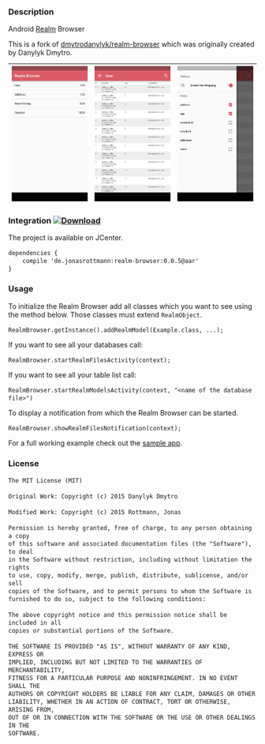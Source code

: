 ### Description

Android [Realm](https://github.com/realm/realm-java) Browser

This is a fork of [dmytrodanylyk/realm-browser](https://github.com/dmytrodanylyk/realm-browser) which was originally created by Danylyk Dmytro.

<img src="screenshots/sc_1.png" width="256"> | <img src="screenshots/sc_2.png" width="256"> | <img src="screenshots/sc_3.png" width="256">
--- | --- | ---


### Integration [![Download](https://api.bintray.com/packages/jonasrottmann/maven/realm-browser/images/download.svg) ](https://bintray.com/jonasrottmann/maven/realm-browser/_latestVersion)

The project is available on JCenter.

```
dependencies {
    compile 'de.jonasrottmann:realm-browser:0.0.5@aar'
}
```

### Usage

To initialize the Realm Browser add all classes which you want to see using the method below. Those classes must extend `RealmObject`.

```
RealmBrowser.getInstance().addRealmModel(Example.class, ...);
```

If you want to see all your databases call:

```
RealmBrowser.startRealmFilesActivity(context);
```

If you want to see all your table list call:

```
RealmBrowser.startRealmModelsActivity(context, "<name of the database file>")
```

To display a notification from which the Realm Browser can be started.

```
RealmBrowser.showRealmFilesNotification(context);
```

For a full working example check out the [sample app](https://github.com/jonasrottmann/realm-browser/blob/release/app/src/main/java/de/jonasrottmann/realmsample/MainActivity.java).

### License

```
The MIT License (MIT)

Original Work: Copyright (c) 2015 Danylyk Dmytro

Modified Work: Copyright (c) 2015 Rottmann, Jonas

Permission is hereby granted, free of charge, to any person obtaining a copy
of this software and associated documentation files (the "Software"), to deal
in the Software without restriction, including without limitation the rights
to use, copy, modify, merge, publish, distribute, sublicense, and/or sell
copies of the Software, and to permit persons to whom the Software is
furnished to do so, subject to the following conditions:

The above copyright notice and this permission notice shall be included in all
copies or substantial portions of the Software.

THE SOFTWARE IS PROVIDED "AS IS", WITHOUT WARRANTY OF ANY KIND, EXPRESS OR
IMPLIED, INCLUDING BUT NOT LIMITED TO THE WARRANTIES OF MERCHANTABILITY,
FITNESS FOR A PARTICULAR PURPOSE AND NONINFRINGEMENT. IN NO EVENT SHALL THE
AUTHORS OR COPYRIGHT HOLDERS BE LIABLE FOR ANY CLAIM, DAMAGES OR OTHER
LIABILITY, WHETHER IN AN ACTION OF CONTRACT, TORT OR OTHERWISE, ARISING FROM,
OUT OF OR IN CONNECTION WITH THE SOFTWARE OR THE USE OR OTHER DEALINGS IN THE
SOFTWARE.
```
